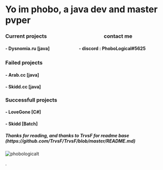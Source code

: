 <h1>
Yo im phobo, a java dev and master pvper<br>
</h1>
<h3>Current projects⠀⠀⠀⠀⠀⠀⠀⠀⠀⠀⠀⠀⠀⠀⠀contact me </h3>
<h4>- Dysnomia.ru [java]⠀⠀⠀⠀⠀⠀⠀⠀⠀- discord : PhoboLogical#5625</h4>
<h3>Failed projects⠀⠀⠀⠀⠀⠀⠀⠀⠀　⠀⠀ ⠀  
<h4>- Arab.cc [java]</h4>
<h4>- Skidd.cc [java]</h4>
<h3> Successfull projects
<h4>- LoveGone [C#]
<h4>- Skidd [Batch] 
<h5> Thanks for reading, and thanks to TrvsF for readme base (https://github.com/TrvsF/TrvsF/blob/master/README.md) </h5>


<p> <img src="https://komarev.com/ghpvc/?username=phobologicalt&color=8E64D0" alt="phobologicalt" /> </p>.
